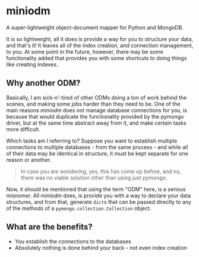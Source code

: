 miniodm
=======

A super-lightweight object-document mapper for Python and MongoDB.

It is so lightweight, all it does is provide a way for you to structure your
data, and that's it! It leaves all of the index creation, and connection 
management, to you. At some point in the future, however, there may be some
functionality added that provides you with some shortcuts to doing things like
creating indexes.

Why another ODM?
----------------

Basically, I am sick-n'-tired of other ODMs doing a ton of work behind the 
scenes, and making some jobs harder than they need to be. One of the main
reasons *miniodm* does not manage database connections for you, is because
that would duplicate the functionality provided by the pymongo driver, but
at the same time abstract away from it, and make certain tasks more difficult.

Which tasks am I referring to? Suppose you want to establish multiple
connections to multiple databases - from the same process - and while all of
their data may be identical in structure, it must be kept separate for one 
reason or another.

> In case you are wondering, yes, this has come up before, and no, there was
> no viable solution other than using just pymongo.

Now, it should be mentioned that using the term "ODM" here, is a serious 
misnomer. All *miniodm* does, is provide you with a way to declare your data
structures, and from that, generate `dict`s that can be passed directly to any 
of the methods of a `pymongo.collection.Collection` object.

What are the benefits?
----------------------

* You establish the connections to the databases
* Absolutely nothing is done behind your back - not even index creation
